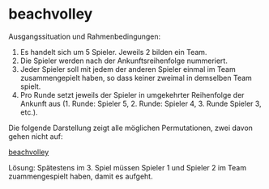 # beachvolley

Ausgangssituation und Rahmenbedingungen:

1. Es handelt sich um 5 Spieler. Jeweils 2 bilden ein Team.
2. Die Spieler werden nach der Ankunftsreihenfolge nummeriert.
3. Jeder Spieler soll mit jedem der anderen Spieler einmal im Team zusammengepielt haben, so dass keiner zweimal in demselben Team spielt.  
4. Pro Runde setzt jeweils der Spieler in umgekehrter Reihenfolge der Ankunft aus (1. Runde: Spieler 5, 2. Runde: Spieler 4, 3. Runde Spieler 3, etc.).

Die folgende Darstellung zeigt alle möglichen Permutationen, zwei davon gehen nicht auf:

[beachvolley](http://einkunze.github.io/beachvolley)

Lösung: Spätestens im 3. Spiel müssen Spieler 1 und Spieler 2 im Team zuammengespielt haben, damit es aufgeht.
